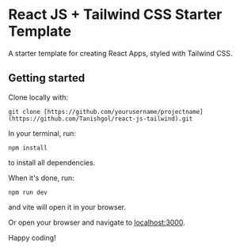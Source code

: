 # React JS + Tailwind CSS Starter Template

A starter template for creating React Apps, styled with Tailwind CSS.

## Getting started

Clone locally with:

```
git clone [https://github.com/yourusername/projectname](https://github.com/Tanishgol/react-js-tailwind).git
```

In your terminal, run:

```
npm install
```

to install all dependencies.

When it's done, run:

```
npm run dev
```


and vite will open it in your browser.

Or open your browser and navigate to <a href="localhost:3000">localhost:3000</a>.

Happy coding!
